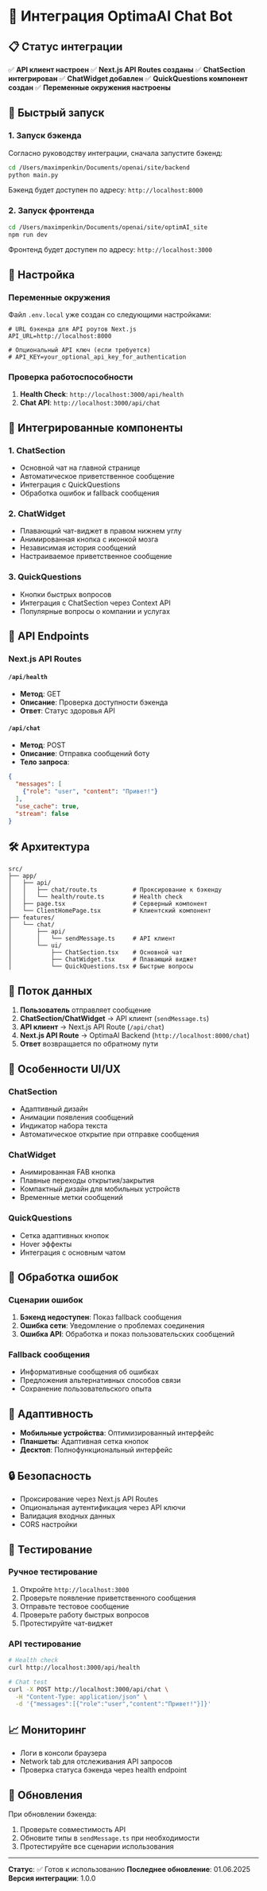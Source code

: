 # 🤖 Интеграция OptimaAI Chat Bot

## 📋 Статус интеграции

✅ **API клиент настроен**
✅ **Next.js API Routes созданы**
✅ **ChatSection интегрирован**
✅ **ChatWidget добавлен**
✅ **QuickQuestions компонент создан**
✅ **Переменные окружения настроены**

## 🚀 Быстрый запуск

### 1. Запуск бэкенда

Согласно руководству интеграции, сначала запустите бэкенд:

```bash
cd /Users/maximpenkin/Documents/openai/site/backend
python main.py
```

Бэкенд будет доступен по адресу: `http://localhost:8000`

### 2. Запуск фронтенда

```bash
cd /Users/maximpenkin/Documents/openai/site/optimAI_site
npm run dev
```

Фронтенд будет доступен по адресу: `http://localhost:3000`

## 🔧 Настройка

### Переменные окружения

Файл `.env.local` уже создан со следующими настройками:

```env
# URL бэкенда для API роутов Next.js
API_URL=http://localhost:8000

# Опциональный API ключ (если требуется)
# API_KEY=your_optional_api_key_for_authentication
```

### Проверка работоспособности

1. **Health Check**: `http://localhost:3000/api/health`
2. **Chat API**: `http://localhost:3000/api/chat`

## 🎯 Интегрированные компоненты

### 1. ChatSection
- Основной чат на главной странице
- Автоматическое приветственное сообщение
- Интеграция с QuickQuestions
- Обработка ошибок и fallback сообщения

### 2. ChatWidget
- Плавающий чат-виджет в правом нижнем углу
- Анимированная кнопка с иконкой мозга
- Независимая история сообщений
- Настраиваемое приветственное сообщение

### 3. QuickQuestions
- Кнопки быстрых вопросов
- Интеграция с ChatSection через Context API
- Популярные вопросы о компании и услугах

## 🔗 API Endpoints

### Next.js API Routes

#### `/api/health`
- **Метод**: GET
- **Описание**: Проверка доступности бэкенда
- **Ответ**: Статус здоровья API

#### `/api/chat`
- **Метод**: POST
- **Описание**: Отправка сообщений боту
- **Тело запроса**:
```json
{
  "messages": [
    {"role": "user", "content": "Привет!"}
  ],
  "use_cache": true,
  "stream": false
}
```

## 🛠️ Архитектура

```
src/
├── app/
│   ├── api/
│   │   ├── chat/route.ts          # Проксирование к бэкенду
│   │   └── health/route.ts        # Health check
│   ├── page.tsx                   # Серверный компонент
│   └── ClientHomePage.tsx         # Клиентский компонент
├── features/
│   └── chat/
│       ├── api/
│       │   └── sendMessage.ts     # API клиент
│       └── ui/
│           ├── ChatSection.tsx    # Основной чат
│           ├── ChatWidget.tsx     # Плавающий виджет
│           └── QuickQuestions.tsx # Быстрые вопросы
```

## 🔄 Поток данных

1. **Пользователь** отправляет сообщение
2. **ChatSection/ChatWidget** → API клиент (`sendMessage.ts`)
3. **API клиент** → Next.js API Route (`/api/chat`)
4. **Next.js API Route** → OptimaAI Backend (`http://localhost:8000/chat`)
5. **Ответ** возвращается по обратному пути

## 🎨 Особенности UI/UX

### ChatSection
- Адаптивный дизайн
- Анимации появления сообщений
- Индикатор набора текста
- Автоматическое открытие при отправке сообщения

### ChatWidget
- Анимированная FAB кнопка
- Плавные переходы открытия/закрытия
- Компактный дизайн для мобильных устройств
- Временные метки сообщений

### QuickQuestions
- Сетка адаптивных кнопок
- Hover эффекты
- Интеграция с основным чатом

## 🚨 Обработка ошибок

### Сценарии ошибок
1. **Бэкенд недоступен**: Показ fallback сообщения
2. **Ошибка сети**: Уведомление о проблемах соединения
3. **Ошибка API**: Обработка и показ пользовательских сообщений

### Fallback сообщения
- Информативные сообщения об ошибках
- Предложения альтернативных способов связи
- Сохранение пользовательского опыта

## 📱 Адаптивность

- **Мобильные устройства**: Оптимизированный интерфейс
- **Планшеты**: Адаптивная сетка кнопок
- **Десктоп**: Полнофункциональный интерфейс

## 🔒 Безопасность

- Проксирование через Next.js API Routes
- Опциональная аутентификация через API ключи
- Валидация входных данных
- CORS настройки

## 🧪 Тестирование

### Ручное тестирование
1. Откройте `http://localhost:3000`
2. Проверьте появление приветственного сообщения
3. Отправьте тестовое сообщение
4. Проверьте работу быстрых вопросов
5. Протестируйте чат-виджет

### API тестирование
```bash
# Health check
curl http://localhost:3000/api/health

# Chat test
curl -X POST http://localhost:3000/api/chat \
  -H "Content-Type: application/json" \
  -d '{"messages":[{"role":"user","content":"Привет!"}]}'
```

## 📈 Мониторинг

- Логи в консоли браузера
- Network tab для отслеживания API запросов
- Проверка статуса бэкенда через health endpoint

## 🔄 Обновления

При обновлении бэкенда:
1. Проверьте совместимость API
2. Обновите типы в `sendMessage.ts` при необходимости
3. Протестируйте все сценарии использования

---

**Статус**: ✅ Готов к использованию
**Последнее обновление**: 01.06.2025
**Версия интеграции**: 1.0.0